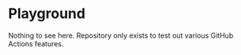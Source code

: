 # Playground

Nothing to see here. Repository only exists to test out various GitHub Actions features.
